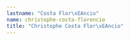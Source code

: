 ```yaml
---
lastname: "Costa Flor\xEAncio"
name: christophe-costa-florencio
title: "Christophe Costa Flor\xEAncio"
---
```

